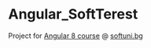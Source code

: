 # Angular_SoftTerest 

Project for [Angular 8 course](https://softuni.bg/trainings/2760/angular-january-2020) @ [softuni.bg](https://softuni.bg/)
